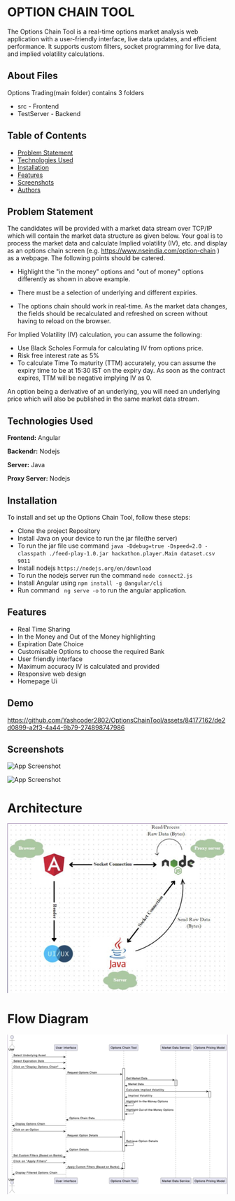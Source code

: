 
# OPTION CHAIN TOOL

The Options Chain Tool is a real-time options market analysis web application with a user-friendly interface, live data updates, and efficient performance. It supports custom filters, socket programming for live data, and implied volatility calculations.

## About Files
Options Trading(main folder) contains 3 folders
- src - Frontend
- TestServer - Backend

## Table of Contents

- [Problem Statement](#Problem-Statement)
- [Technologies Used](#Technologies-Used)
- [Installation](#Installation)
- [Features](#Features)
- [Screenshots](#Screenshots)
- [Authors](#Authors)
## Problem Statement

The candidates will be provided with a market data stream over TCP/IP which will contain the market data structure as given below. Your goal is to process the market data and calculate Implied volatility (IV), etc. and display as an options chain screen (e.g. https://www.nseindia.com/option-chain ) as a webpage. The following points should be catered.

- Highlight the "in the money" options and "out of money" options differently as shown in above example.

- There must be a selection of underlying and different expiries.

- The options chain should work in real-time. As the market data changes, the fields should be recalculated and refreshed on screen without having to reload on the browser.

For Implied Volatility (IV) calculation, you can assume the following:

- Use Black Scholes Formula for calculating IV from options price.
- Risk free interest rate as 5%
- To calculate Time To maturity (TTM) accurately, you can assume the expiry time to be at 15:30 IST on the expiry day. As soon as the contract expires, TTM will be negative implying IV as 0.

An option being a derivative of an underlying, you will need an underlying price which will also be published in the same market data stream.
## Technologies Used

**Frontend:** Angular

**Backendr:**  Nodejs

**Server:** Java

**Proxy Server:**  Nodejs


## Installation


To install and set up the Options Chain Tool, follow these steps:

- Clone the project Repository
- Install Java on your device to run the jar file(the server)
- To run the jar file use command `java -Ddebug=true -Dspeed=2.0 -classpath ./feed-play-1.0.jar hackathon.player.Main dataset.csv 9011`
- Install nodejs `https://nodejs.org/en/download`
- To run the nodejs server run the command `node connect2.js`
- Install Angular using `npm install -g @angular/cli`
- Run command ` ng serve -o` to run the angular application.




    
## Features

- Real Time Sharing
- In the Money and Out of the Money highlighting
- Expiration Date Choice
- Customisable Options to choose the required Bank
- User friendly interface
- Maximum accuracy IV is calculated and provided
- Responsive web design
- Homepage Ui


## Demo


https://github.com/Yashcoder2802/OptionsChainTool/assets/84177162/de2d0899-a2f3-4a44-9b79-274898747986



## Screenshots

![App Screenshot](https://cdn.discordapp.com/attachments/1124570781070917735/1125835088073076898/image.png)


![App Screenshot](https://cdn.discordapp.com/attachments/1124570781070917735/1125872416351064144/image.png)


# Architecture
![Arch Screenshot](./DemoFiles/architecture.png)

# Flow Diagram
![Arch Screenshot](./DemoFiles/flowdiag.png)

